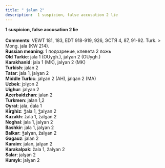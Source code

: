 ```yaml
---
title: " jalan 2"
description:  1 suspicion, false accusation 2 lie
---
```

<strong> 1 suspicion, false accusation 2 lie</strong><br><br>
<strong>Comments</strong>:  VEWT 181, 183, EDT 918-919, 926, ЭСТЯ 4, 87, 91-92. Turk. > Mong. jala (KW 214).<br>
<strong>Russian meaning</strong>:  1 подозрение, клевета 2 ложь<br>
<strong>Old Turkic</strong>:  jala 1 (OUygh.), jalɣan 2 (OUygh.)<br>
<strong>Karakhanid</strong>:  jala 1 (MK), jalɣan 2 (MK)<br>
<strong>Turkish</strong>:  jalan 2<br>
<strong>Tatar</strong>:  jala 1, jalɣan 2<br>
<strong>Middle Turkic</strong>:  jalɣan 2 (AH), jalqan 2 (MA)<br>
<strong>Uzbek</strong>:  jɔlɣɔn 2<br>
<strong>Uighur</strong>:  jalɣan 2<br>
<strong>Azerbaidzhan</strong>:  jalan 2<br>
<strong>Turkmen</strong>:  jalan 1,2<br>
<strong>Oyrat</strong>:  jala, d́ala 1<br>
<strong>Kirghiz</strong>:  ǯala 1, ǯalɣan 2<br>
<strong>Kazakh</strong>:  žala 1, žalɣan 2<br>
<strong>Noghai</strong>:  jala 1, jalɣan 2<br>
<strong>Bashkir</strong>:  jala 1, jalɣan 2<br>
<strong>Balkar</strong>:  ǯalɣan, žalɣan 2<br>
<strong>Gagauz</strong>:  jalan 2<br>
<strong>Karaim</strong>:  jalan, jalɣan 2<br>
<strong>Karakalpak</strong>:  žala 1, žalɣan 2<br>
<strong>Salar</strong>:  jalɣan 2<br>
<strong>Kumyk</strong>:  jalɣan 2<br>


